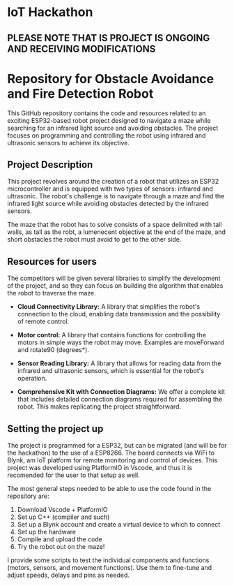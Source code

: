 # IoT Hackathon

## PLEASE NOTE THAT IS PROJECT IS ONGOING AND RECEIVING MODIFICATIONS

# Repository for Obstacle Avoidance and Fire Detection Robot

This GitHub repository contains the code and resources related to an exciting ESP32-based robot project designed to navigate a maze while searching for an infrared light source and avoiding obstacles. The project focuses on programming and controlling the robot using infrared and ultrasonic sensors to achieve its objective.

## Project Description

This project revolves around the creation of a robot that utilizes an ESP32 microcontroller and is equipped with two types of sensors: infrared and ultrasonic. The robot's challenge is to navigate through a maze and find the infrared light source while avoiding obstacles detected by the infrared sensors.

The maze that the robot has to solve consists of a space delimited with tall walls, as tall as the robt, a lumenecent objective at the end of the maze, and short obstacles the robot must avoid to get to the other side.

## Resources for users

The competitors will be given several libraries to simplify the development of the project, and so they can focus on building the algorithm that enables the robot to traverse the maze.

- **Cloud Connectivity Library:** A library that simplifies the robot's connection to the cloud, enabling data transmission and the possibility of remote control.

- **Motor control:** A library that contains functions for controlling the motors in simple ways the robot may move. Examples are moveForward and rotate90 (degrees*).

- **Sensor Reading Library:** A library that allows for reading data from the infrared and ultrasonic sensors, which is essential for the robot's operation.

- **Comprehensive Kit with Connection Diagrams:** We offer a complete kit that includes detailed connection diagrams required for assembling the robot. This makes replicating the project straightforward.

## Setting the project up

The project is programmed for a ESP32, but can be migrated (and will be for the hackathon) to the use of a ESP8266. The board connects via WiFi to Blynk, am IoT platform for remote monitoring and control of devices. This project was developed using PlatformIO in Vscode, and thus it is recomended for the user to that setup as well.

The most general steps needed to be able to use the code found in the repository are:
1. Download Vscode + PlatformIO
2. Set up C++ (compiler and such)
3. Set up a Blynk account and create a virtual device to which to connect
4. Set up the hardware
5. Compile and upload the code
6. Try the robot out on the maze!

I provide some scripts to test the individual components and functions (motors, sensors, and movement functions). Use them to fine-tune and adjust speeds, delays and pins as needed.